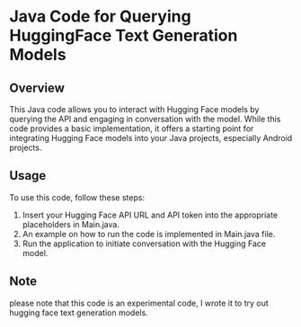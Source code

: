 # Java Code for Querying HuggingFace Text Generation Models

## Overview

This Java code allows you to interact with Hugging Face models by querying the API and engaging in conversation with the model. While this code provides a basic implementation, it offers a starting point for integrating Hugging Face models into your Java projects, especially Android projects.

## Usage

To use this code, follow these steps:

1. Insert your Hugging Face API URL and API token into the appropriate placeholders in Main.java.
2. An example on how to run the code is implemented in Main.java file.
3. Run the application to initiate conversation with the Hugging Face model.

## Note

please note that this code is an experimental code, I wrote it to try out hugging face text generation models.
